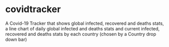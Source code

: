 # covidtracker

A Covid-19 Tracker that shows global infected, recovered and deaths stats,
a line chart of daily global infected and deaths stats and current 
infected, recovered and deaths stats by each country (chosen by a Country drop down bar)

